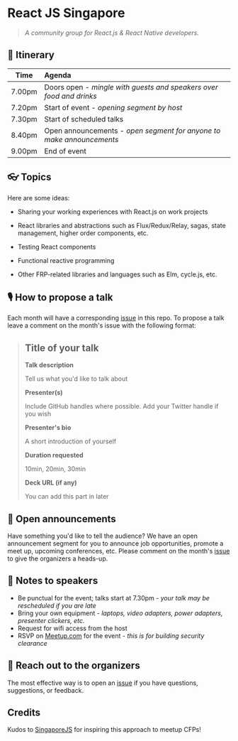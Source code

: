 # React JS Singapore

> _A community group for React.js & React Native developers._

## 📅 Itinerary

Time   | Agenda
------ | :-----
7.00pm | Doors open - _mingle with guests and speakers over food and drinks_
7.20pm | Start of event - _opening segment by host_
7.30pm | Start of scheduled talks
8.40pm | Open announcements - _open segment for anyone to make announcements_
9.00pm | End of event

## 👓 Topics

Here are some ideas:

- Sharing your working experiences with React.js on work projects

- React libraries and abstractions such as Flux/Redux/Relay, sagas, state management, higher order components, etc.

- Testing React components

- Functional reactive programming

- Other FRP-related libraries and languages such as Elm, cycle.js, etc.

## 🎙 How to propose a talk

Each month will have a corresponding [issue](https://github.com/ReactJSSG/meetups/issues) in this repo. To propose a talk leave a comment on the month's issue with the following format:

> ## Title of your talk
>
> **Talk description**
>
> Tell us what you'd like to talk about
>
> **Presenter(s)**
>
> Include GitHub handles where possible. Add your Twitter handle if you wish
>
> **Presenter's bio**
>
> A short introduction of yourself
>
> **Duration requested**
>
> 10min, 20min, 30min
>
> **Deck URL (if any)**
>
> You can add this part in later

## 📢 Open announcements

Have something you'd like to tell the audience? We have an open announcement segment for you to announce job opportunities, promote a meet up, upcoming conferences, etc. Please comment on the month's [issue](https://github.com/ReactJSSG/meetups/issues) to give the organizers a heads-up.

## 📝 Notes to speakers

- Be punctual for the event; talks start at 7.30pm - _your talk may be rescheduled if you are late_
- Bring your own equipment - _laptops, video adapters, power adapters, presenter clickers, etc._
- Request for wifi access from the host
- RSVP on [Meetup.com](https://www.meetup.com/React-Singapore/) for the event - _this is for building security clearance_

## 💬 Reach out to the organizers

The most effective way is to open an [issue](https://github.com/ReactJSSG/meetups/issues/new) if you have questions, suggestions, or feedback.

## Credits

Kudos to [SingaporeJS](https://github.com/SingaporeJS) for inspiring this approach to meetup CFPs!
